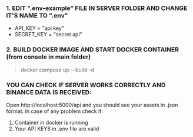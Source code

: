 ### 1. EDIT ".env-example" FILE IN SERVER FOLDER AND CHANGE IT'S NAME TO ".env"

- API_KEY = "api key"
- SECRET_KEY = "secret api"

### 2. BUILD DOCKER IMAGE AND START DOCKER CONTAINER (from console in main folder)

> docker compose up --build -d

### YOU CAN CHECK IF SERVER WORKS CORRECTLY AND BINANCE DATA IS RECEIVED:

Open http://localhost:5000/api and you should see your assets in .json format.
In case of any problem check if:
1. Container in docker is running
2. Your API KEYS in .env file are valid
